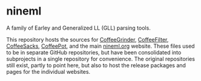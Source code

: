 # nineml

A family of Earley and Generalized LL (GLL) parsing tools.

This repository hosts the sources for
[CoffeeGrinder](https://coffeegrinder.nineml.org/),
[CoffeeFilter](https://coffeefilter.nineml.org/),
[CoffeeSacks](https://coffeesacks.nineml.org/),
[CoffeePot](https://coffeepot.nineml.org/), and the main
[nineml.org](https://nineml.org/) website. These files used to be in
separate GitHub repositories, but have been consolidated into subprojects in
a single repository for convenience. The original repositories still exist,
partly to point here, but also to host the release packages and
pages for the individual websites.
